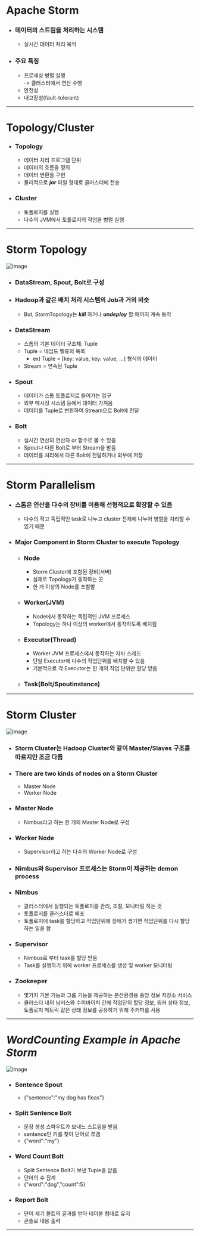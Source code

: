 # **Apache Storm**
- ### 데이터의 스트림을 처리하는 시스템
  - 실시간 데이터 처리 목적
- ### 주요 특징
  - 프로세싱 병렬 실행<br>
    -> 클러스터에서 연산 수행
  - 안전성
  - 내고장성(fault-tolerant)
---
# **Topology/Cluster**
- ### Topology
  - 데이터 처리 프로그램 단위
  - 데이터의 흐름을 정의
  - 데이터 변환을 구현
  - 물리적으로 ***jar*** 파일 형태로 클러스터에 전송
- ### Cluster
  - 토폴로지를 실행
  - 다수의 JVM에서 토폴로지의 작업을 병렬 실행
---
# **Storm Topology**
![image](https://user-images.githubusercontent.com/81546637/132097540-8336d938-4d63-4467-a59b-24887da1c30f.png)
- ### DataStream, Spout, Bolt로 구성
- ### Hadoop과 같은 배치 처리 시스템의 Job과 거의 비슷
  - But, StormTopology는 ***kill*** 하거나 ***undeploy*** 할 때까지 계속 동작 
- ### DataStream
  - 스톰의 기본 데이터 구조체: Tuple
  - Tuple = 네임드 벨류의 목록
    - ex) Tuple = [key: value, key: value, ...] 형식의 데이터
  - Stream = 연속된 Tuple
- ### Spout
  - 데이터가 스톰 토폴로지로 들어가는 입구
  - 외부 메시징 시스템 등에서 데이터 가져옴
  - 데이터를 Tuple로 변환하여 Stream으로 Bolt에 전달
- ### Bolt
  - 실시간 연산의 연산자 or 함수로 볼 수 있음
  - Spout나 다른 Bolt로 부터 Stream을 받음
  - 데이터를 처리해서 다른 Bolt에 전달하거나 외부에 저장
---
# **Storm Parallelism**
- ### 스톰은 연산을 다수의 장비를 이용해 선형적으로 확장할 수 있음
  - 다수의 작고 독립적인 task로 나누고 cluster 전체에 나누어 병렬을 처리할 수 있기 때문
- ### Major Component in Storm Cluster to execute Topology
  - ### Node
    - Storm Cluster에 포함된 장비(서버)
    - 실제로 Topology가 동작하는 곳
    - 한 개 이상의 Node를 포함함
  - ### Worker(JVM)
    - Node에서 동작하는 독립적인 JVM 프로세스
    - Topology는 하나 이상의 worker에서 동작하도록 배치됨
  - ### Executor(Thread)
    - Worker JVM 프로세스에서 동작하는 자바 스레드
    - 단일 Executor에 다수의 작업단위를 배치할 수 있음
    - 기본적으로 각 Executor는 한 개의 작업 단위만 할당 받음
  - ### Task(Bolt/Spoutinstance)
---
# **Storm Cluster**
![image](https://user-images.githubusercontent.com/81546637/132098059-cacef3ca-4757-4309-b448-53ec9f1b2ffb.png)
- ### Storm Cluster는 Hadoop Cluster와 같이 Master/Slaves 구조를 따르지만 조금 다름
- ### There are two kinds of nodes on a Storm Cluster
  - Master Node
  - Worker Node
- ### Master Node
  - Nimbus라고 하는 한 개의 Master Node로 구성
- ### Worker Node
  - Supervisor라고 하는 다수의 Worker Node로 구성
- ### Nimbus와 Supervisor 프로세스는 Storm이 제공하는 demon process
- ### Nimbus
  - 클러스터에서 실행되는 토폴로지를 관리, 조절, 모니터링 하는 것
  - 토폴로지를 클러스터로 배포
  - 토폴로지에 task를 할당하고 작업단위에 장애가 생기면 작업단위를 다시 할당하는 일을 함
- ### Supervisor
  - Nimbus로 부터 task를 할당 받음
  - Task를 실행하기 위해 worker 프로세스를 생성 및 worker 모니터링
- ### Zookeeper
  - 몇가지 기본 기능과 그룹 기능을 제공하는 분산환경용 중앙 정보 저장소 서비스
  - 클러스터 내의 님버스와 수퍼바이저 간에 작업단위 할당 정보, 워커 상태 정보, 토폴로지 메트릭 같은 상태 정보를 공유하기 위해 주키퍼를 사용        
---
# ***WordCounting Example in Apache Storm***
![image](https://user-images.githubusercontent.com/81546637/132815503-d4b5f776-323b-4384-9a6a-a7c761e60ead.png)
- ### Sentence Spout
  - {"sentence":"my dog has fleas"}
- ### Split Sentence Bolt
  - 문장 생성 스파우트가 보내느 스트림을 받음
  - sentence인 키를 찾아 단어로 쪼갬
  - {"word":"my"}
- ### Word Count Bolt
  - Split Sentence Bolt가 보낸 Tuple을 받음
  - 단어의 수 집계
  - {"word":"dog","count":5}
- ### Report Bolt
  - 단어 세기 볼트의 결과를 받아 테이블 형태로 유지
  - 콘솔로 내용 출력        
---
